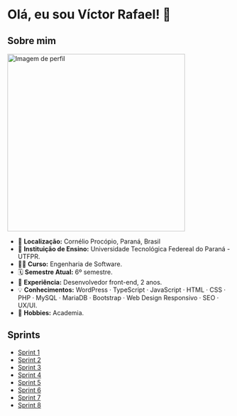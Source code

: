 # Olá, eu sou Víctor Rafael! 👋

## Sobre mim

<img src="avatars.githubusercontent.com/u/197788185" alt="Imagem de perfil" width="400"/>

* 📍 **Localização:** Cornélio Procópio, Paraná, Brasil
* 🏫 **Instituição de Ensino:** Universidade Tecnológica Federeal do Paraná - UTFPR.
* 👨‍💻 **Curso:** Engenharia de Software.
* 🗓️ **Semestre Atual:** 6º semestre.
* 💼 **Experiência:** Desenvolvedor front-end, 2 anos.
* 💡 **Conhecimentos:** WordPress · TypeScript · JavaScript · HTML · CSS · PHP · MySQL · MariaDB · Bootstrap · Web Design Responsivo · SEO · UX/UI.
* 🚴 **Hobbies:** Academia.

## Sprints

* [Sprint 1](#sprint-1)
* [Sprint 2](#)
* [Sprint 3](#)
* [Sprint 4](#)
* [Sprint 5](#)
* [Sprint 6](#)
* [Sprint 7](#)
* [Sprint 8](#)
